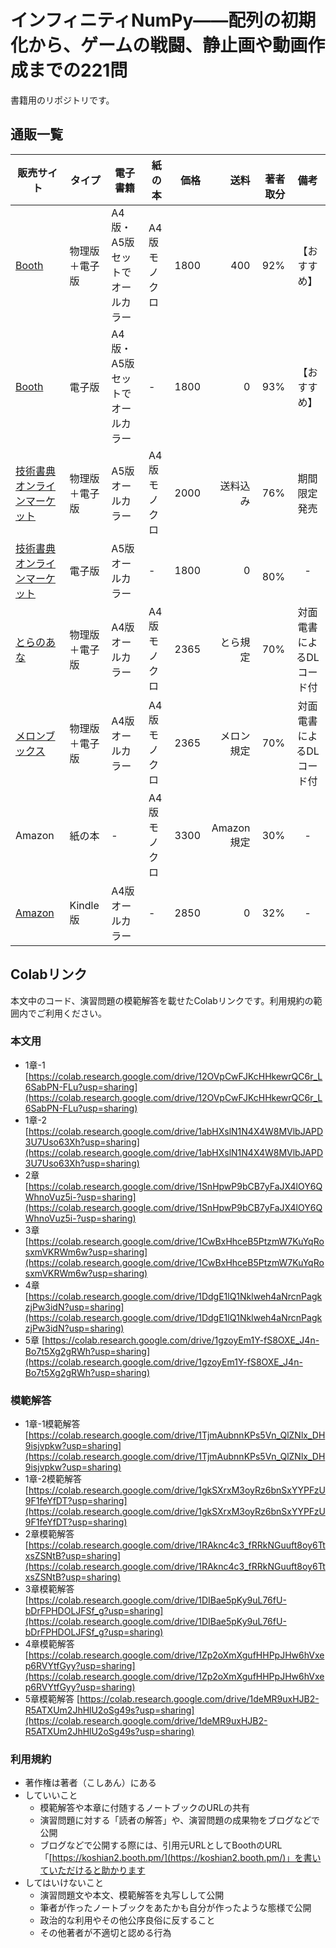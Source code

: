 # インフィニティNumPy――配列の初期化から、ゲームの戦闘、静止画や動画作成までの221問
書籍用のリポジトリです。

## 通販一覧
| 販売サイト                   | タイプ         | 電子書籍                       | 紙の本       | 価格 |       送料 | 　　著者取分 |     備考     |
|------------------------------|----------------|--------------------------------|--------------|-----:|-----------:|-----------:|:------------:|
| [Booth](https://koshian2.booth.pm/items/2462894)                        | 物理版＋電子版 | A4版・A5版セットでオールカラー | A4版モノクロ | 1800 |        400 | 92% | 【おすすめ】 |
| [Booth](https://koshian2.booth.pm/items/2462894)                        | 電子版         | A4版・A5版セットでオールカラー | -            | 1800 |          0 | 93% | 【おすすめ】 |
| [技術書典オンラインマーケット](https://techbookfest.org/organization/254330001) | 物理版＋電子版 | A5版オールカラー               | A4版モノクロ | 2000 |   送料込み | 76% | 期間限定発売 |
| [技術書典オンラインマーケット](https://techbookfest.org/organization/254330001) | 電子版         | A5版オールカラー               | -            | 1800 |          0 |  　80% |       -      |
| [とらのあな](https://ecs.toranoana.jp/tora/ec/item/040030879171/)                | 物理版＋電子版 | A4版オールカラー               | A4版モノクロ | 2365 | とら規定 | 70% | 対面電書によるDLコード付 |
| [メロンブックス](https://www.melonbooks.co.jp/detail/detail.php?product_id=778538)                | 物理版＋電子版 | A4版オールカラー               | A4版モノクロ | 2365 | メロン規定 | 70% | 対面電書によるDLコード付 |
| Amazon                       | 紙の本 | -                              | A4版モノクロ | 3300 | Amazon規定 | 30% |       -      |
| [Amazon](https://www.amazon.co.jp/dp/B08QH49TD1)                       | Kindle版       | A4版オールカラー               | -            | 2850 |          0 | 32% |       -      |


## Colabリンク
本文中のコード、演習問題の模範解答を載せたColabリンクです。利用規約の範囲内でご利用ください。

### 本文用
* 1章-1　[https://colab.research.google.com/drive/12OVpCwFJKcHHkewrQC6r_L6SabPN-FLu?usp=sharing](https://colab.research.google.com/drive/12OVpCwFJKcHHkewrQC6r_L6SabPN-FLu?usp=sharing)
* 1章-2 [https://colab.research.google.com/drive/1abHXslN1N4X4W8MVlbJAPD3U7Uso63Xh?usp=sharing](https://colab.research.google.com/drive/1abHXslN1N4X4W8MVlbJAPD3U7Uso63Xh?usp=sharing)
* 2章 [https://colab.research.google.com/drive/1SnHpwP9bCB7yFaJX4lOY6QWhnoVuz5i-?usp=sharing](https://colab.research.google.com/drive/1SnHpwP9bCB7yFaJX4lOY6QWhnoVuz5i-?usp=sharing)
* 3章 [https://colab.research.google.com/drive/1CwBxHhceB5PtzmW7KuYqRosxmVKRWm6w?usp=sharing](https://colab.research.google.com/drive/1CwBxHhceB5PtzmW7KuYqRosxmVKRWm6w?usp=sharing)
* 4章 [https://colab.research.google.com/drive/1DdgE1lQ1Nklweh4aNrcnPagkzjPw3idN?usp=sharing](https://colab.research.google.com/drive/1DdgE1lQ1Nklweh4aNrcnPagkzjPw3idN?usp=sharing)
* 5章 [https://colab.research.google.com/drive/1gzoyEm1Y-fS8OXE_J4n-Bo7t5Xg2gRWh?usp=sharing](https://colab.research.google.com/drive/1gzoyEm1Y-fS8OXE_J4n-Bo7t5Xg2gRWh?usp=sharing)

### 模範解答
* 1章-1模範解答 [https://colab.research.google.com/drive/1TjmAubnnKPs5Vn_QlZNlx_DH9isjvpkw?usp=sharing](https://colab.research.google.com/drive/1TjmAubnnKPs5Vn_QlZNlx_DH9isjvpkw?usp=sharing)
* 1章-2模範解答 [https://colab.research.google.com/drive/1gkSXrxM3oyRz6bnSxYYPFzU9F1feYfDT?usp=sharing](https://colab.research.google.com/drive/1gkSXrxM3oyRz6bnSxYYPFzU9F1feYfDT?usp=sharing)
* 2章模範解答 [https://colab.research.google.com/drive/1RAknc4c3_fRRkNGuuft8oy6TtxsZSNtB?usp=sharing](https://colab.research.google.com/drive/1RAknc4c3_fRRkNGuuft8oy6TtxsZSNtB?usp=sharing)
* 3章模範解答 [https://colab.research.google.com/drive/1DIBae5pKy9uL76fU-bDrFPHDOLJFSf_g?usp=sharing](https://colab.research.google.com/drive/1DIBae5pKy9uL76fU-bDrFPHDOLJFSf_g?usp=sharing)
* 4章模範解答 [https://colab.research.google.com/drive/1Zp2oXmXgufHHPpJHw6hVxep6RVYtfGyy?usp=sharing](https://colab.research.google.com/drive/1Zp2oXmXgufHHPpJHw6hVxep6RVYtfGyy?usp=sharing)
* 5章模範解答 [https://colab.research.google.com/drive/1deMR9uxHJB2-R5ATXUm2JhHlU2oSg49s?usp=sharing](https://colab.research.google.com/drive/1deMR9uxHJB2-R5ATXUm2JhHlU2oSg49s?usp=sharing)

### 利用規約
* 著作権は著者（こしあん）にある
* していいこと
    + 模範解答や本章に付随するノートブックのURLの共有
    + 演習問題に対する「読者の解答」や、演習問題の成果物をブログなどで公開
    + ブログなどで公開する際には、引用元URLとしてBoothのURL「[https://koshian2.booth.pm/](https://koshian2.booth.pm/)」を書いていただけると助かります
* してはいけないこと
    + 演習問題文や本文、模範解答を丸写しして公開
    + 筆者が作ったノートブックをあたかも自分が作ったような態様で公開
    + 政治的な利用やその他公序良俗に反すること
    + その他著者が不適切と認める行為

